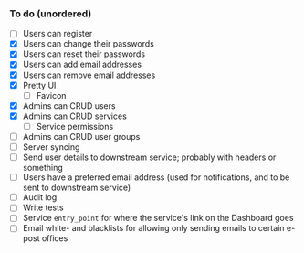 ### To do (unordered)

-   [ ] Users can register
-   [x] Users can change their passwords
-   [x] Users can reset their passwords
-   [x] Users can add email addresses
-   [x] Users can remove email addresses
-   [x] Pretty UI
    -   [ ] Favicon
-   [x] Admins can CRUD users
-   [x] Admins can CRUD services
    -   [ ] Service permissions
-   [ ] Admins can CRUD user groups
-   [ ] Server syncing
-   [ ] Send user details to downstream service; probably with headers or something
-   [ ] Users have a preferred email address (used for notifications, and to be sent to downstream service)
-   [ ] Audit log
-   [ ] Write tests
-   [ ] Service `entry_point` for where the service's link on the Dashboard goes
-   [ ] Email white- and blacklists for allowing only sending emails to certain e-post offices
